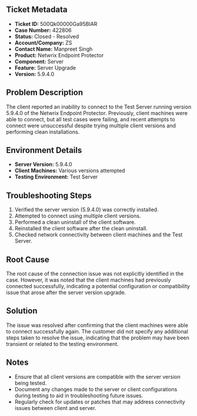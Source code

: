 ## Ticket Metadata
- **Ticket ID:** 500Qk00000Ga95BIAR
- **Case Number:** 422806
- **Status:** Closed - Resolved
- **Account/Company:** ZS
- **Contact Name:** Manpreet Singh
- **Product:** Netwrix Endpoint Protector
- **Component:** Server
- **Feature:** Server Upgrade
- **Version:** 5.9.4.0

## Problem Description
The client reported an inability to connect to the Test Server running version 5.9.4.0 of the Netwrix Endpoint Protector. Previously, client machines were able to connect, but all test cases were failing, and recent attempts to connect were unsuccessful despite trying multiple client versions and performing clean installations.

## Environment Details
- **Server Version:** 5.9.4.0
- **Client Machines:** Various versions attempted
- **Testing Environment:** Test Server

## Troubleshooting Steps
1. Verified the server version (5.9.4.0) was correctly installed.
2. Attempted to connect using multiple client versions.
3. Performed a clean uninstall of the client software.
4. Reinstalled the client software after the clean uninstall.
5. Checked network connectivity between client machines and the Test Server.

## Root Cause
The root cause of the connection issue was not explicitly identified in the case. However, it was noted that the client machines had previously connected successfully, indicating a potential configuration or compatibility issue that arose after the server version upgrade.

## Solution
The issue was resolved after confirming that the client machines were able to connect successfully again. The customer did not specify any additional steps taken to resolve the issue, indicating that the problem may have been transient or related to the testing environment.

## Notes
- Ensure that all client versions are compatible with the server version being tested.
- Document any changes made to the server or client configurations during testing to aid in troubleshooting future issues.
- Regularly check for updates or patches that may address connectivity issues between client and server.